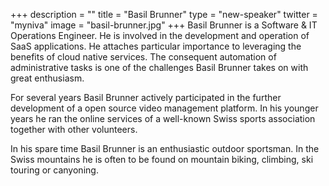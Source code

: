 +++
description = ""
title = "Basil Brunner"
type = "new-speaker"
twitter = "myniva"
image = "basil-brunner.jpg"
+++
Basil Brunner is a Software & IT Operations Engineer. He is involved in the development
and operation of SaaS applications. He attaches particular importance to leveraging the
benefits of cloud native services. The consequent automation of administrative tasks is
one of the challenges Basil Brunner takes on with great enthusiasm.

For several years Basil Brunner actively participated in the further development of a open
source video management platform. In his younger years he ran the online services of a
well-known Swiss sports association together with other volunteers.

In his spare time Basil Brunner is an enthusiastic outdoor sportsman. In the Swiss
mountains he is often to be found on mountain biking, climbing, ski touring or canyoning.